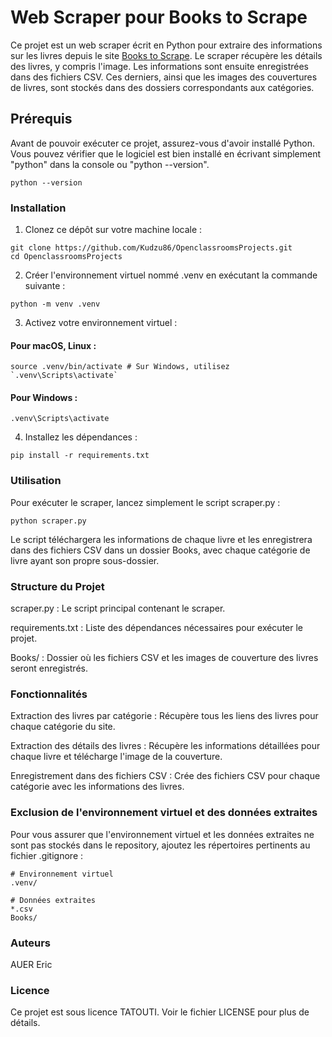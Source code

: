 # Web Scraper pour Books to Scrape


Ce projet est un web scraper écrit en Python pour extraire des informations sur les livres depuis le site [Books to Scrape](http://books.toscrape.com/). Le scraper récupère les détails des livres, y compris l'image. Les informations sont ensuite enregistrées dans des fichiers CSV. Ces derniers, ainsi que les images des couvertures de livres, sont stockés dans des dossiers correspondants aux catégories.



## Prérequis


Avant de pouvoir exécuter ce projet, assurez-vous d'avoir installé Python. Vous pouvez vérifier que le logiciel est bien installé en écrivant simplement "python" dans la console ou "python --version".

```
python --version
```



### Installation


1. Clonez ce dépôt sur votre machine locale :

```
git clone https://github.com/Kudzu86/OpenclassroomsProjects.git
cd OpenclassroomsProjects
```

2. Créer l'environnement virtuel nommé .venv en exécutant la commande suivante :

```
python -m venv .venv
```

3. Activez votre environnement virtuel :

#### Pour macOS, Linux : ####
```
source .venv/bin/activate # Sur Windows, utilisez `.venv\Scripts\activate`
```

#### Pour Windows : ####

```
.venv\Scripts\activate
```

4. Installez les dépendances :

```
pip install -r requirements.txt
```


### Utilisation


Pour exécuter le scraper, lancez simplement le script scraper.py :

```
python scraper.py
```

Le script téléchargera les informations de chaque livre et les enregistrera dans des fichiers CSV dans un dossier Books, avec chaque catégorie de livre ayant son propre sous-dossier.




### Structure du Projet


scraper.py : Le script principal contenant le scraper.

requirements.txt : Liste des dépendances nécessaires pour exécuter le projet.

Books/ : Dossier où les fichiers CSV et les images de couverture des livres seront enregistrés.



### Fonctionnalités


Extraction des livres par catégorie : Récupère tous les liens des livres pour chaque catégorie du site.

Extraction des détails des livres : Récupère les informations détaillées pour chaque livre et télécharge l'image de la couverture.

Enregistrement dans des fichiers CSV : Crée des fichiers CSV pour chaque catégorie avec les informations des livres.



### Exclusion de l'environnement virtuel et des données extraites


Pour vous assurer que l'environnement virtuel et les données extraites ne sont pas stockés dans le repository, ajoutez les répertoires pertinents au fichier .gitignore :

```
# Environnement virtuel
.venv/

# Données extraites
*.csv
Books/
```



### Auteurs

AUER Eric



### Licence

Ce projet est sous licence TATOUTI. Voir le fichier LICENSE pour plus de détails.
